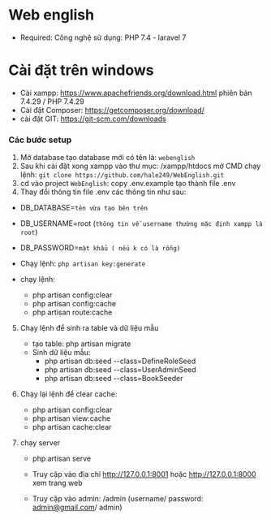 # Web english

- Required: Công nghệ sử dụng: PHP 7.4 - laravel 7

# Cài đặt trên windows
- Cài xampp: https://www.apachefriends.org/download.html phiên bản 7.4.29 / PHP 7.4.29	
- Cài đặt Composer: https://getcomposer.org/download/
- cài đặt GIT: https://git-scm.com/downloads


### Các bước setup
1. Mở database tạo database mới có tên là: `webenglish`
2. Sau khi cài đặt xong xampp vào thư mục: /xampp/htdocs mở CMD chạy lệnh: `git clone https://github.com/hale249/WebEnglish.git`
3. cd vào project `WebEnglish`: copy .env.example tạo thành file .env
4. Thay đổi thông tin file .env các thông tin như sau: 
  - DB_DATABASE=`tên vừa tạo bên trên` 
  - DB_USERNAME=root (`thông tin về username thường mặc định xampp là root`)
  - DB_PASSWORD=`mật khẩu ( nếu k có là rỗng)`

  - Chạy lệnh: `php artisan key:generate`
  - chạy lệnh:
    - php artisan config:clear
    - php artisan config:cache
    - php artisan route:cache

5. Chạy lệnh để sinh ra table và dữ liệu mẫu 
    - tạo table: php artisan migrate
    - Sinh dữ liệu mẫu: 
      - php artisan db:seed --class=DefineRoleSeed
      - php artisan db:seed --class=UserAdminSeed
      - php artisan db:seed --class=BookSeeder


6. Chạy lại lệnh để clear cache:
   - php artisan config:clear
   - php artisan view:cache
   - php artisan cache:clear

7. chạy server
    - php artisan serve 

    - Truy cập vào địa chỉ http://127.0.0.1:8001 hoặc http://127.0.0.1:8000 xem trang web
    
    - Truy cập vào admin: /admin (username/ password: admin@gmail.com/ admin)
